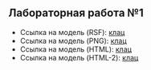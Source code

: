 ## Лабораторная работа №1

* Ссылка на модель (RSF): [клац](https://github.com/ndkator/StankinDesign.github.io/blob/master/Model.rsf)
* Ссылка на модель (PNG): [клац](https://github.com/ndkator/StankinDesign.github.io/blob/master/Model.png)
* Ссылка на модель (HTML): [клац](https://github.com/ndkator/StankinDesign.github.io/blob/master/Model.html)
* Ссылка на модель (HTML-2): [клац](https://StankinDesign.github.io/Model.html)

